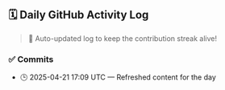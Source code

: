 ## 🗓️ Daily GitHub Activity Log

> 🤖 Auto-updated log to keep the contribution streak alive!

### ✅ Commits

- 🕒 2025-04-21 17:09 UTC — Refreshed content for the day


